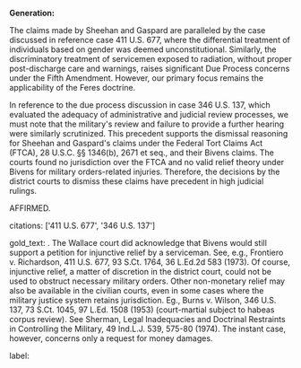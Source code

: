 **Generation:**

The claims made by Sheehan and Gaspard are paralleled by the case discussed in reference case 411 U.S. 677, where the differential treatment of individuals based on gender was deemed unconstitutional. Similarly, the discriminatory treatment of servicemen exposed to radiation, without proper post-discharge care and warnings, raises significant Due Process concerns under the Fifth Amendment. However, our primary focus remains the applicability of the Feres doctrine.

In reference to the due process discussion in case 346 U.S. 137, which evaluated the adequacy of administrative and judicial review processes, we must note that the military's review and failure to provide a further hearing were similarly scrutinized. This precedent supports the dismissal reasoning for Sheehan and Gaspard's claims under the Federal Tort Claims Act (FTCA), 28 U.S.C. §§ 1346(b), 2671 et seq., and their Bivens claims. The courts found no jurisdiction over the FTCA and no valid relief theory under Bivens for military orders-related injuries. Therefore, the decisions by the district courts to dismiss these claims have precedent in high judicial rulings.

AFFIRMED.

citations: ['411 U.S. 677', '346 U.S. 137']

gold_text: . The Wallace court did acknowledge that Bivens would still support a petition for injunctive relief by a serviceman. See, e.g., Frontiero v. Richardson, 411 U.S. 677, 93 S.Ct. 1764, 36 L.Ed.2d 583 (1973). Of course, injunctive relief, a matter of discretion in the district court, could not be used to obstruct necessary military orders. Other non-monetary relief may also be available in the civilian courts, even in some cases where the military justice system retains jurisdiction. Eg., Burns v. Wilson, 346 U.S. 137, 73 S.Ct. 1045, 97 L.Ed. 1508 (1953) (court-martial subject to habeas corpus review). See Sherman, Legal Inadequacies and Doctrinal Restraints in Controlling the Military, 49 Ind.L.J. 539, 575-80 (1974). The instant case, however, concerns only a request for money damages.

label: 